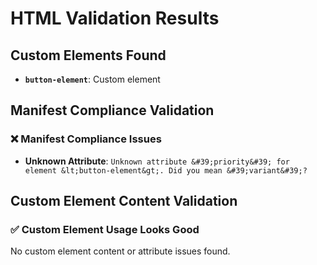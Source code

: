 # HTML Validation Results

## Custom Elements Found

- **`button-element`**: Custom element

## Manifest Compliance Validation

### ❌ Manifest Compliance Issues

- **Unknown Attribute**: `Unknown attribute &#39;priority&#39; for element &lt;button-element&gt;. Did you mean &#39;variant&#39;?`

## Custom Element Content Validation

### ✅ Custom Element Usage Looks Good

No custom element content or attribute issues found.
